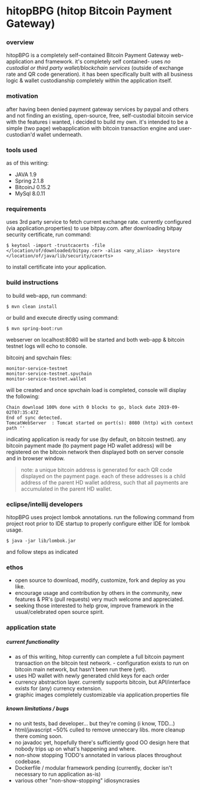 # hitopBPG (hitop Bitcoin Payment Gateway)

### overview
hitopBPG is a completely self-contained Bitcoin Payment Gateway web-application and framework.  it's completely self contained- uses *no custodial or third party wallet/blockchain services* (outside of exchange rate and QR code generation).  it has been specifically built with all business logic & wallet custodianship completely within the application itself.

### motivation
after having been denied payment gateway services by paypal and others and not finding an existing, open-source, free, self-custodial bitcoin service with the features i wanted, i decided to build my own.  it's intended to be a simple (two page) webapplication with bitcoin transaction engine and user-custodian'd wallet underneath.  

### tools used
as of this writing: 
- JAVA 1.9
- Spring 2.1.8
- BitcoinJ 0.15.2
- MySql 8.0.11

### requirements
uses 3rd party service to fetch current exchange rate.  currently configured (via application.properties) to use bitpay.com.  after downloading bitpay security certificate, run command:

```
$ keytool -import -trustcacerts -file </location/of/downloaded/bitpay.cer> -alias <any_alias> -keystore </location/of/java/lib/security/cacerts>
```
to install certificate into your application.
### build instructions
to build web-app, run command:
```
$ mvn clean install
```

or build and execute directly using command:

```
$ mvn spring-boot:run
```

webserver on localhost:8080 will be started and both web-app & bitcoin testnet logs will echo to console.  


bitcoinj and spvchain files: 

```
monitor-service-testnet
monitor-service-testnet.spvchain
monitor-service-testnet.wallet
```

will be created and once spvchain load is completed, console will display the following:

```
Chain download 100% done with 0 blocks to go, block date 2019-09-02T07:35:47Z
End of sync detected.
TomcatWebServer  : Tomcat started on port(s): 8080 (http) with context path ''
```

indicating application is ready for use (by default, on bitcoin testnet).  any bitcoin payment made (to payment page HD wallet address) will be registered on the bitcoin network then displayed both on server console and in browser window.

> note: a unique bitcoin address is generated for each QR code displayed on the payment page. each of these addresses is a child address of the parent HD wallet address, such that all payments are accumulated in the parent HD wallet.

### eclipse/intellij developers

hitopBPG uses project lombok annotations.  run the following command from project root prior to IDE startup to properly configure either IDE for lombok usage.

```
$ java -jar lib/lombok.jar
```

and follow steps as indicated

### ethos
- open source to download, modify, customize, fork and deploy as you like.
- encourage usage and contribution by others in the community, new features & PR's (pull requests) very much welcome and appreciated.
- seeking those interested to help grow, improve framework  in the usual/celebrated open source spirit.

### application state
##### current functionality
- as of this writing, hitop currently can complete a full bitcoin payment transaction on the bitcoin test network.  - configuration exists to run on bitcoin main network, but hasn't been run there (yet).
- uses HD wallet with newly generated child keys for each order
- currency abstraction layer.  currently supports bitcoin, but API/interface exists for (any) currency extension.
- graphic images completely customizable via application.properties file
##### known limitations / bugs
- no unit tests, bad developer... but they're coming (i know, TDD...)
- html/javascript ~50% culled to remove unneccary libs.  more cleanup there coming soon.
- no javadoc yet, hopefully there's sufficiently good OO design here that nobody trips up on what's happening and where.
- non-show stopping TODO's annotated in various places throughout codebase. 
- Dockerfile / modular framework pending (currently, docker isn't necessary to run application as-is)
- various other "non-show-stopping" idiosyncrasies

